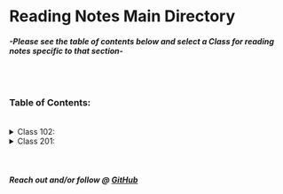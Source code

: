 # Reading Notes Main Directory

#### *-Please see the table of contents below and select a Class for reading notes specific to that section-*
<br>
<br>

### Table of Contents:
<br>


<details><summary>Class 102:</summary>
<p>
<br>

[Reading Notes 01](/102_Reading_01.md)

<br>

[Reading Notes 02](/102_Reading_02.md)
<br>

[Reading Notes 03](/102/102_Reading_03.md)

[Reading Notes 04](102/102_Reading_04.md)

[Reading Notes 05](102/102_Reading_05.md)

[Reading Notes 06](102/102_Reading_06.md)

[Reading Notes 07](102/102_Reading_07.md)

[Reading Notes 08](102/102_Reading_08.md)

</p>
</details>

<details><summary>Class 201:</summary>
<p>
<br>

[Reading Notes 01](201/201_Reading_01.md)

[Reading Notes 02](201/201_Reading_02.md)

[Reading Notes 03](201/201_Reading_03.md)

[Reading Notes 04](201/201_Reading_04.md)

[Reading Notes 05](201/201_Reading_05.md)

[Reading Notes 06](201/201_Reading_06.md)

[Reading Notes 07](201/201_Reading_07.md)

[Reading Notes 08](201/201_Reading_08.md)

[Reading Notes 09](201/201_Reading_09.md)

[Reading Notes 10](201/201_Reading_10.md)

[Reading Notes 11](201/201_Reading_11.md)

[Reading Notes 12](201/201_Reading_12.md)

[Reading Notes 13](201/201_Reading_13.md)

[Reading Notes 14](201/201_Reading_14.md)

[Reading Notes 15](201/201_Reading_15.md)
</p>
</details>

<br>
<br>

##### Reach out and/or follow @ [GitHub](https://github.com/NicholasBrown-01)


